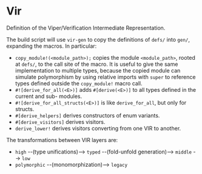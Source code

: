 # Vir

Definition of the Viper/Verification Intermediate Representation.

The build script will use `vir-gen` to copy the definitions of `defs/` into `gen/`, expanding the macros. In particular:
* `copy_module!(<module_path>);` copies the module `<module_path>`, rooted at `defs/`, to the call site of the macro. It is useful to give the same implementation to multiple types, because the copied module can simulate polymorphism by using relative imports with `super` to reference types defined outside the `copy_module!` macro call.
* `#![derive_for_all(<E>)]` adds `#[derive(<E>)]` to all types defined in the current and sub- modules.
* `#![derive_for_all_structs(<E>)]` is like `derive_for_all`, but only for structs.
* `#[derive_helpers]` derives constructors of enum variants.
* `#[derive_visitors]` derives visitors.
* `derive_lower!` derives visitors converting from one VIR to another.

The transformations between VIR layers are:
* `high` --(type unifications)--> `typed` --(fold-unfold generation)--> `middle` --> `low`
* `polymorphic` --(monomorphization)--> `legacy`
